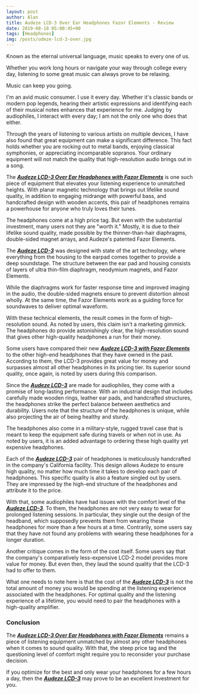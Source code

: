 ```yaml
---
layout: post
author: Alan
title: Audeze LCD-3 Over Ear Headphones Fazor Elements - Review
date: 2019-08-18 05:00:45+00
tags: [Headphones]
img: /posts/udeze-lcd-3-over.jpg
---
```


Known as the eternal universal language, music speaks to every one of us.

Whether you work long hours or navigate your way through college every day, listening to some great music can always prove to be relaxing.

Music can keep you going.
 
I'm an avid music consumer. I use it every day. Whether it's classic bands or modern pop legends, hearing their artistic expressions and identifying each of their musical notes enhances that experience for me. Judging by audiophiles, I interact with every day; I am not the only one who does that either.
 
Through the years of listening to various artists on multiple devices, I have also found that great equipment can make a significant difference. This fact holds whether you are rocking out to metal bands, enjoying classical symphonies, or appreciating incomparable sopranos. Your ordinary equipment will not match the quality that high-resolution audio brings out in a song.
 
The [***Audeze LCD-3 Over Ear Headphones with Fazor Elements***](https://www.amazon.com/Audeze-Headphone-Zebrano-Suspension-Headband/dp/B00O12MH1S/ref=sr_1_1_sspa&tag=reviewhuntr-20) is one such piece of equipment that elevates your listening experience to unmatched heights. With planar magnetic technology that brings out lifelike sound quality, in addition to engaging midrange with powerful bass, and handcrafted design with wooden accents, this pair of headphones remains a powerhouse for anyone who truly loves their tunes.
 
The headphones come at a high price tag. But even with the substantial investment, many users not they are "worth it." Mostly, it is due to their lifelike sound quality, made possible by the thinner-than-hair diaphragms, double-sided magnet arrays, and Audeze's patented Fazor Elements.
 
The [***Audeze LCD-3***](https://www.amazon.com/Audeze-Headphone-Zebrano-Suspension-Headband/dp/B00O12MH1S/ref=sr_1_1_sspa&tag=reviewhuntr-20) was designed with state of the art technology, where everything from the housing to the earpad comes together to provide a deep soundstage. The structure between the ear pad and housing consists of layers of ultra thin-film diaphragm, neodymium magnets, and Fazor Elements.
 
While the diaphragms work for faster response time and improved imaging in the audio, the double-sided magnets ensure to prevent distortion almost wholly. At the same time, the Fazor Elements work as a guiding force for soundwaves to deliver optimal waveform.
 
With these technical elements, the result comes in the form of high-resolution sound. As noted by users, this claim isn't a marketing gimmick. The headphones do provide astonishingly clear, the high-resolution sound that gives other high-quality headphones a run for their money.
 
Some users have compared their new [***Audeze LCD-3 with Fazor Elements***](https://www.amazon.com/Audeze-Headphone-Zebrano-Suspension-Headband/dp/B00O12MH1S/ref=sr_1_1_sspa&tag=reviewhuntr-20) to the other high-end headphones that they have owned in the past. According to them, the LCD-3 provides great value for money and surpasses almost all other headphones in its pricing tier. Its superior sound quality, once again, is noted by users during this comparison.
 
Since the [***Audeze LCD-3***](https://www.amazon.com/Audeze-Headphone-Zebrano-Suspension-Headband/dp/B00O12MH1S/ref=sr_1_1_sspa&tag=reviewhuntr-20) are made for audiophiles, they come with a promise of long-lasting performance. With an industrial design that includes carefully made wooden rings, leather ear pads, and handcrafted structures, the headphones strike the perfect balance between aesthetics and durability. Users note that the structure of the headphones is unique, while also projecting the air of being healthy and sturdy.
 
The headphones also come in a military-style, rugged travel case that is meant to keep the equipment safe during travels or when not in use. As noted by users, it is an added advantage to ordering these high quality yet expensive headphones.
 
Each of the [***Audeze LCD-3***](https://www.amazon.com/Audeze-Headphone-Zebrano-Suspension-Headband/dp/B00O12MH1S/ref=sr_1_1_sspa&tag=reviewhuntr-20) pair of headphones is meticulously handcrafted in the company's California facility. This design allows Audeze to ensure high quality, no matter how much time it takes to develop each pair of headphones. This specific quality is also a feature singled out by users. They are impressed by the high-end structure of the headphones and attribute it to the price.
 
With that, some audiophiles have had issues with the comfort level of the [***Audeze LCD-3***](https://www.amazon.com/Audeze-Headphone-Zebrano-Suspension-Headband/dp/B00O12MH1S/ref=sr_1_1_sspa&tag=reviewhuntr-20). To them, the headphones are not very easy to wear for prolonged listening sessions. In particular, they single out the design of the headband, which supposedly prevents them from wearing these headphones for more than a few hours at a time. Contrarily, some users say that they have not found any problems with wearing these headphones for a longer duration.
 
Another critique comes in the form of the cost itself. Some users say that the company's comparatively less-expensive LCD-2 model provides more value for money. But even then, they laud the sound quality that the LCD-3 had to offer to them.
 
What one needs to note here is that the cost of the [***Audeze LCD-3***](https://www.amazon.com/Audeze-Headphone-Zebrano-Suspension-Headband/dp/B00O12MH1S/ref=sr_1_1_sspa&tag=reviewhuntr-20) is not the total amount of money you would be spending at the listening experience associated with the headphones. For optimal quality and the listening experience of a lifetime, you would need to pair the headphones with a high-quality amplifier.
 
### Conclusion

The [***Audeze LCD-3 Over Ear Headphones with Fazor Elements***](https://www.amazon.com/Audeze-Headphone-Zebrano-Suspension-Headband/dp/B00O12MH1S/ref=sr_1_1_sspa&tag=reviewhuntr-20) remains a piece of listening equipment unmatched by almost any other headphones when it comes to sound quality. With that, the steep price tag and the questioning level of comfort might require you to reconsider your purchase decision.
 
If you optimize for the best and only wear your headphones for a few hours a day, then the [***Audeze LCD-3***](https://www.amazon.com/Audeze-Headphone-Zebrano-Suspension-Headband/dp/B00O12MH1S/ref=sr_1_1_sspa&tag=reviewhuntr-20) may prove to be an excellent investment for you.
